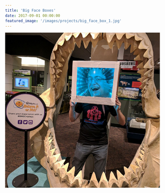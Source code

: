 ```yaml
---
title: 'Big Face Boxes'
date: 2017-09-01 00:00:00
featured_image: '/images/projects/big_face_box_1.jpg'
---
```


![](/images/projects/big_face_box_1.jpg)
